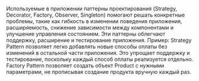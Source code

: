 Используемые в приложении паттерны проектирования (Strategy, Decorator, Factory, Observer, Singleton) помогают решать конкретные проблемы, такие как гибкость в изменении поведения приложения, расширяемость, снижение зависимости между компонентами и улучшение управления состоянием. Эти паттерны облегчают поддержку, расширение и тестирование приложения.
Пример: 
        Strategy Pattern позволяет легко добавлять новые способы оплаты без изменений в остальной части приложения. Это упрощает поддержку и тестирование, поскольку каждый способ оплаты реализуется отдельно.
        Factory Pattern позволяет создать объект Product с нужными параметрами, не прописывая создание продукта вручную каждый раз.
